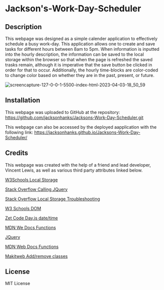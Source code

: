 # Jackson's-Work-Day-Scheduler

## Description 
This webpage was designed as a simple calender application to effectively schedule a busy work-day.  This application allows one to create and save tasks for different hours between 8am to 5pm.  When information is inputted into the hourly description, the information can be saved to the local storage within the browser so that when the page is refreshed the saved trasks remain, although it is imperative that the save button be clicked in order for that to occur.  Additionally, the hourly time-blocks are color-coded to change color based on whether they are in the past, present, or future.  

![screencapture-127-0-0-1-5500-index-html-2023-04-03-18_50_59](https://user-images.githubusercontent.com/125209654/229643846-675f7faf-0f6d-4b84-9adc-fc228be8cfed.png)

## Installation
This webpage was uploaded to GitHub at the repository: https://github.com/jacksonhanks/Jacksons-Work-Day-Scheduler.git

This webpage can also be accessed by the deployed aapplication with the following link: https://jacksonhanks.github.io/Jacksons-Work-Day-Scheduler/

## Credits
This webpage was created with the help of a friend and lead developer, Vincent Lewis, as well as various third party attributes linked below.

[W3Schools Local Storage](https://www.w3schools.com/jsref/prop_win_localstorage.asp)

[Stack Overflow Calling JQuery](https://stackoverflow.com/questions/1345722/calling-jquery-function-from-javascript)

[Stack Overflow Local Storage Troubleshooting](https://stackoverflow.com/questions/73257880/why-is-my-data-being-stored-in-local-storage-but-is-not-displaying-on-the-page)

[W3 Schools DOM](https://www.w3schools.com/js/js_htmldom.asp)

[Zet Code Day.js date/time](https://zetcode.com/javascript/dayjs/)

[MDN We Docs Functions](https://developer.mozilla.org/en-US/docs/Web/JavaScript/Guide/Functions)

[JQuery](https://learn.jquery.com/using-jquery-core/document-ready/)

[MDN Web Docs Functions](https://developer.mozilla.org/en-US/docs/Web/JavaScript/Guide/Functions)

[Makitweb Add/remove classes](https://makitweb.com/addclass-and-removeclass-methods-in-jquery/)

## License
MIT License 
